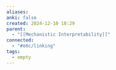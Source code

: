 ```yaml
---
aliases: 
anki: false
created: 2024-12-10 10:29
parent:
  - "[[Mechanistic Interpretability]]"
connected:
  - "#обс/linking"
tags:
  - empty
---
```


